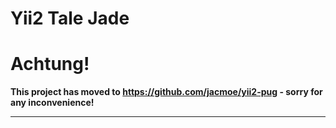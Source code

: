 Yii2 Tale Jade
=========================

Achtung!
=========================
**This project has moved to https://github.com/jacmoe/yii2-pug - sorry for any inconvenience!**


------------------------------------------------------------------------------
